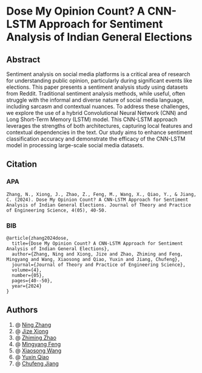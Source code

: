 # Dose My Opinion Count? A CNN-LSTM Approach for Sentiment Analysis of Indian General Elections


## Abstract
Sentiment analysis on social media platforms is a critical area of research for understanding public opinion,
particularly during significant events like elections. This paper presents a sentiment analysis study using datasets from
Reddit. Traditional sentiment analysis methods, while useful, often struggle with the informal and diverse nature of social
media language, including sarcasm and contextual nuances. To address these challenges, we explore the use of a hybrid
Convolutional Neural Network (CNN) and Long Short-Term Memory (LSTM) model. This CNN-LSTM approach
leverages the strengths of both architectures, capturing local features and contextual dependencies in the text. Our study
aims to enhance sentiment classification accuracy and demonstrate the efficacy of the CNN-LSTM model in processing
large-scale social media datasets.

## Citation
### APA
```
Zhang, N., Xiong, J., Zhao, Z., Feng, M., Wang, X., Qiao, Y., & Jiang, C. (2024). Dose My Opinion Count? A CNN-LSTM Approach for Sentiment Analysis of Indian General Elections. Journal of Theory and Practice of Engineering Science, 4(05), 40-50.
```
### BIB

```
@article{zhang2024dose,
  title={Dose My Opinion Count? A CNN-LSTM Approach for Sentiment Analysis of Indian General Elections},
  author={Zhang, Ning and Xiong, Jize and Zhao, Zhiming and Feng, Mingyang and Wang, Xiaosong and Qiao, Yuxin and Jiang, Chufeng},
  journal={Journal of Theory and Practice of Engineering Science},
  volume={4},
  number={05},
  pages={40--50},
  year={2024}
}
```

## Authors
1. @ [Ning Zhang](https://github.com/zning1994)  <br>
2. @ [Jize Xiong](https://github.com/Jasonxiong824)   <br>
3. @ [Zhiming Zhao](https://github.com/zhiming817)  <br>
4. @ [Mingyang Feng](https://github.com/1366560t)  <br>
5. @ [Xiaosong Wang](https://github.com/XiaosongWangcode)   <br>
6. @ [Yuxin Qiao](https://github.com/Yuxin-Qiao)  <br>
7. @ [Chufeng Jiang](https://github.com/Chufeng-Jiang) <br>
